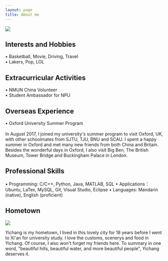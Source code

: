 ```yaml
---
layout: page
title: About me
---
```


<img src = '../IMG_0150.JPG' div align = center/>

## Interests and Hobbies
• Basketball, Movie, Driving, Travel
<br> • Lakers, Pop, LOL

## Extracurricular Activities
• NMUN China Volunteer
<br>• Student Ambassador for NPU

## Overseas Experience
• Oxford University Summer Program      
<br>In August 2017, I joined my university's summer program to visit Oxford, UK, with other schoolmates from SJTU, TJU, BNU and SCAU. I spent a happy summer in Oxford and met many new friends from both China and Britain. Besides the wonderful days in Oxford, I also visit Big Ben, The British Museum, Tower Bridge and Buckingham Palace in London. 

## Professional Skills
• Programming: C/C++, Python, Java, MATLAB, SQL
• Applications：Ubuntu, LaTex, MySQL, Git, Visual Studio, Eclipse
• Languages: Mandarin (native), English (proficient)

## Hometown

<img src = '../ '/>

Yichang is my hometown, I lived in this lovely city for 18 years before I went to Xi'an for university study. I love the customs, scenerys and food in Yichang. Of course, I also won't forget my friends here. To summary in one word, "beautiful hills, beautiful water, and more beautiful people", Yichang deserves it. 
